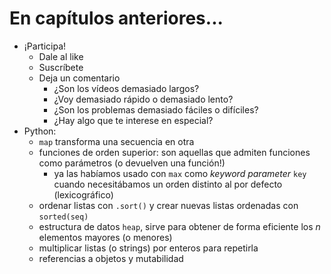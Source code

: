 # En capítulos anteriores...

- ¡Participa!
    - Dale al like
    - Suscríbete
    - Deja un comentario
        - ¿Son los vídeos demasiado largos?
        - ¿Voy demasiado rápido o demasiado lento?
        - ¿Son los problemas demasiado fáciles o difíciles?
        - ¿Hay algo que te interese en especial?
- Python:
    - `map` transforma una secuencia en otra
    - funciones de orden superior: son aquellas que admiten funciones como parámetros (o devuelven una función!)
        - ya las habíamos usado con `max` como *keyword parameter* `key` cuando necesitábamos un orden distinto al por defecto (lexicográfico)
    - ordenar listas con `.sort()` y crear nuevas listas ordenadas con `sorted(seq)`
    - estructura de datos `heap`, sirve para obtener de forma eficiente los *n* elementos mayores (o menores)
    - multiplicar listas (o strings) por enteros para repetirla
    - referencias a objetos y mutabilidad
